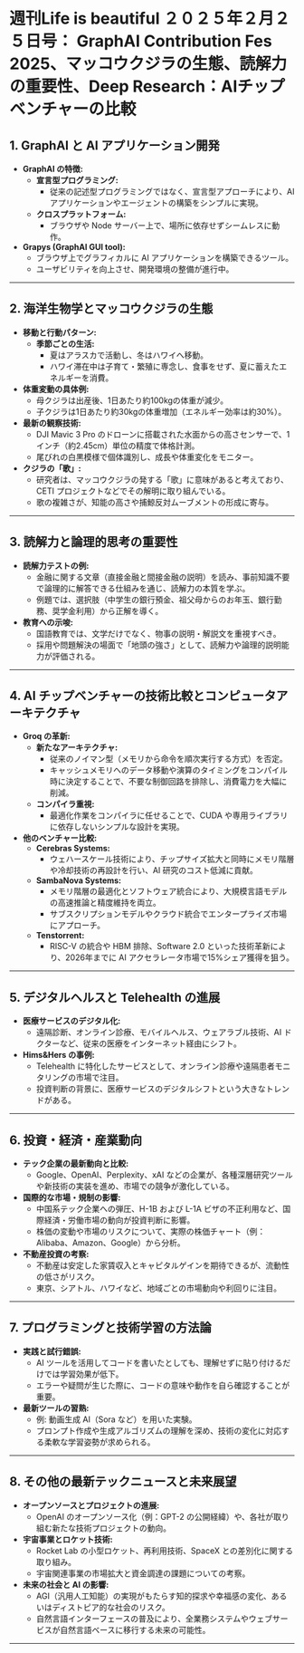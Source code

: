 # 週刊Life is beautiful ２０２５年２月２５日号： GraphAI Contribution Fes 2025、マッコウクジラの生態、読解力の重要性、Deep Research：AIチップベンチャーの比較

## 1. GraphAI と AI アプリケーション開発

- **GraphAI の特徴:**  
  - **宣言型プログラミング:**  
    - 従来の記述型プログラミングではなく、宣言型アプローチにより、AI アプリケーションやエージェントの構築をシンプルに実現。  
  - **クロスプラットフォーム:**  
    - ブラウザや Node サーバー上で、場所に依存せずシームレスに動作。
- **Grapys (GraphAI GUI tool):**  
  - ブラウザ上でグラフィカルに AI アプリケーションを構築できるツール。  
  - ユーザビリティを向上させ、開発環境の整備が進行中。

---

## 2. 海洋生物学とマッコウクジラの生態

- **移動と行動パターン:**  
  - **季節ごとの生活:**  
    - 夏はアラスカで活動し、冬はハワイへ移動。  
    - ハワイ滞在中は子育て・繁殖に専念し、食事をせず、夏に蓄えたエネルギーを消費。
- **体重変動の具体例:**  
  - 母クジラは出産後、1日あたり約100kgの体重が減少。  
  - 子クジラは1日あたり約30kgの体重増加（エネルギー効率は約30%）。
- **最新の観察技術:**  
  - DJI Mavic 3 Pro のドローンに搭載された水面からの高さセンサーで、1インチ（約2.45cm）単位の精度で体格計測。  
  - 尾びれの白黒模様で個体識別し、成長や体重変化をモニター。
- **クジラの「歌」:**  
  - 研究者は、マッコウクジラの発する「歌」に意味があると考えており、CETI プロジェクトなどでその解明に取り組んでいる。  
  - 歌の複雑さが、知能の高さや捕鯨反対ムーブメントの形成に寄与。

---

## 3. 読解力と論理的思考の重要性

- **読解力テストの例:**  
  - 金融に関する文章（直接金融と間接金融の説明）を読み、事前知識不要で論理的に解答できる仕組みを通じ、読解力の本質を学ぶ。  
  - 例題では、選択肢（中学生の銀行預金、祖父母からのお年玉、銀行勤務、奨学金利用）から正解を導く。
- **教育への示唆:**  
  - 国語教育では、文学だけでなく、物事の説明・解説文を重視すべき。  
  - 採用や問題解決の場面で「地頭の強さ」として、読解力や論理的説明能力が評価される。

---

## 4. AI チップベンチャーの技術比較とコンピュータアーキテクチャ

- **Groq の革新:**  
  - **新たなアーキテクチャ:**  
    - 従来のノイマン型（メモリから命令を順次実行する方式）を否定。  
    - キャッシュメモリへのデータ移動や演算のタイミングをコンパイル時に決定することで、不要な制御回路を排除し、消費電力を大幅に削減。
  - **コンパイラ重視:**  
    - 最適化作業をコンパイラに任せることで、CUDA や専用ライブラリに依存しないシンプルな設計を実現。
- **他のベンチャー比較:**  
  - **Cerebras Systems:**  
    - ウェハースケール技術により、チップサイズ拡大と同時にメモリ階層や冷却技術の再設計を行い、AI 研究のコスト低減に貢献。
  - **SambaNova Systems:**  
    - メモリ階層の最適化とソフトウェア統合により、大規模言語モデルの高速推論と精度維持を両立。  
    - サブスクリプションモデルやクラウド統合でエンタープライズ市場にアプローチ。
  - **Tenstorrent:**  
    - RISC-V の統合や HBM 排除、Software 2.0 といった技術革新により、2026年までに AI アクセラレータ市場で15%シェア獲得を狙う。

---

## 5. デジタルヘルスと Telehealth の進展

- **医療サービスのデジタル化:**  
  - 遠隔診断、オンライン診療、モバイルヘルス、ウェアラブル技術、AI ドクターなど、従来の医療をインターネット経由にシフト。  
- **Hims&Hers の事例:**  
  - Telehealth に特化したサービスとして、オンライン診療や遠隔患者モニタリングの市場で注目。  
  - 投資判断の背景に、医療サービスのデジタルシフトという大きなトレンドがある。

---

## 6. 投資・経済・産業動向

- **テック企業の最新動向と比較:**  
  - Google、OpenAI、Perplexity、xAI などの企業が、各種深層研究ツールや新技術の実装を進め、市場での競争が激化している。  
- **国際的な市場・規制の影響:**  
  - 中国系テック企業への弾圧、H-1B および L-1A ビザの不正利用など、国際経済・労働市場の動向が投資判断に影響。  
  - 株価の変動や市場のリスクについて、実際の株価チャート（例：Alibaba、Amazon、Google）から分析。
- **不動産投資の考察:**  
  - 不動産は安定した家賃収入とキャピタルゲインを期待できるが、流動性の低さがリスク。  
  - 東京、シアトル、ハワイなど、地域ごとの市場動向や利回りに注目。

---

## 7. プログラミングと技術学習の方法論

- **実践と試行錯誤:**  
  - AI ツールを活用してコードを書いたとしても、理解せずに貼り付けるだけでは学習効果が低下。  
  - エラーや疑問が生じた際に、コードの意味や動作を自ら確認することが重要。
- **最新ツールの習熟:**  
  - 例: 動画生成 AI（Sora など）を用いた実験。  
  - プロンプト作成や生成アルゴリズムの理解を深め、技術の変化に対応する柔軟な学習姿勢が求められる。

---

## 8. その他の最新テックニュースと未来展望

- **オープンソースとプロジェクトの進展:**  
  - OpenAI のオープンソース化（例：GPT-2 の公開経緯）や、各社が取り組む新たな技術プロジェクトの動向。  
- **宇宙事業とロケット技術:**  
  - Rocket Lab の小型ロケット、再利用技術、SpaceX との差別化に関する取り組み。  
  - 宇宙関連事業の市場拡大と資金調達の課題についての考察。
- **未来の社会と AI の影響:**  
  - AGI（汎用人工知能）の実現がもたらす知的探求や幸福感の変化、あるいはディストピア的な社会のリスク。  
  - 自然言語インターフェースの普及により、全業務システムやウェブサービスが自然言語ベースに移行する未来の可能性。

---
